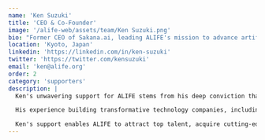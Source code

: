 ```yaml
---
name: 'Ken Suzuki'
title: 'CEO & Co-Founder'
image: '/alife-web/assets/team/Ken Suzuki.png'
bio: "Former CEO of Sakana.ai, leading ALIFE's mission to advance artificial life research"
location: 'Kyoto, Japan'
linkedin: 'https://linkedin.com/in/ken-suzuki'
twitter: 'https://twitter.com/kensuzuki'
email: 'ken@alife.org'
order: 2
category: 'supporters'
description: |
  Ken's unwavering support for ALIFE stems from his deep conviction that artificial life research represents the future of computing. As a visionary entrepreneur, he provides both strategic direction and substantial backing to ensure our mission succeeds.

  His experience building transformative technology companies, including his role as former CEO of Sakana.ai, brings invaluable insights to ALIFE's development. Ken understands the challenges of pioneering new technologies and provides the resources and guidance needed to overcome them.

  Ken's support enables ALIFE to attract top talent, acquire cutting-edge equipment, and pursue ambitious research initiatives. His commitment to advancing artificial life research ensures that ALIFE can continue pushing the boundaries of what's possible in evolutionary AI and digital organisms.
---
```

